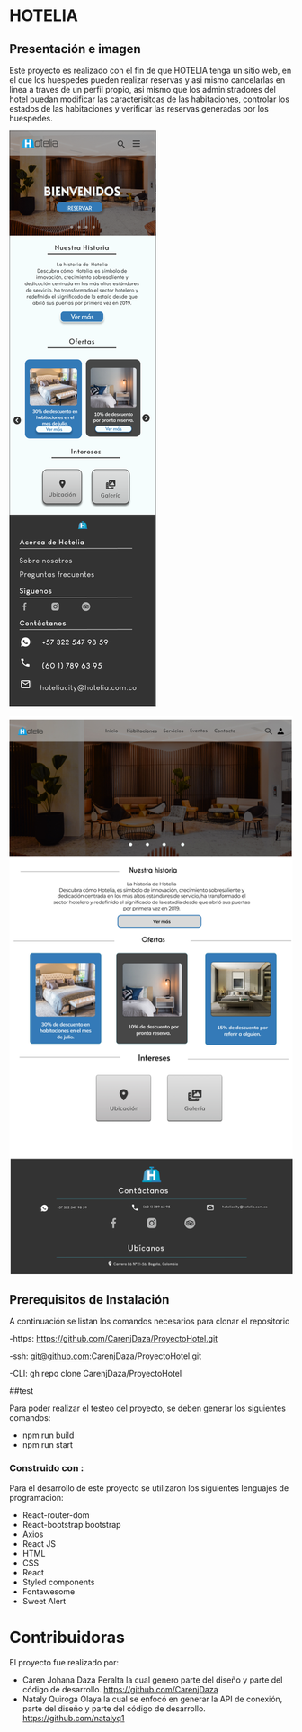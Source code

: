# HOTELIA

## Presentación e imagen

Este proyecto es realizado con el fin de que HOTELIA tenga un sitio web, en el que los huespedes pueden realizar reservas y asi mismo cancelarlas en linea a traves de un perfil propio, asi mismo que los administradores del hotel puedan modificar las caracterisitcas de las habitaciones, controlar los estados de las habitaciones y verificar las reservas generadas por los huespedes. 

[![mockup index MOVIL](https://github.com/CarenjDaza/ProyectoHotel/blob/main/iPhone%20SE%20-%201.png?raw=true "mockup index MOVIL")](https://github.com/CarenjDaza/ProyectoHotel/blob/main/iPhone%20SE%20-%201.png?raw=true "mockup index MOVIL")

[![Mockup indez PC](https://github.com/CarenjDaza/ProyectoHotel/blob/main/Frame%203.jpg?raw=true "Mockup indez PC")](https://github.com/CarenjDaza/ProyectoHotel/blob/main/Frame%203.jpg?raw=true "Mockup indez PC")

## Prerequisitos de Instalación

A continuación se listan los comandos  necesarios para clonar el repositorio 

-https: https://github.com/CarenjDaza/ProyectoHotel.git

-ssh: git@github.com:CarenjDaza/ProyectoHotel.git

-CLI: gh repo clone CarenjDaza/ProyectoHotel

##test 

Para poder realizar el testeo del proyecto, se deben generar los siguientes comandos: 

- npm run build  
- npm run start

### Construido con :

Para el desarrollo de este proyecto se utilizaron los siguientes lenguajes de programacion: 

- React-router-dom
- React-bootstrap bootstrap
- Axios
- React JS
- HTML
- CSS
- React 
- Styled components
- Fontawesome
- Sweet Alert

# Contribuidoras 

El proyecto fue realizado por: 

- Caren Johana Daza Peralta la cual genero parte del diseño y parte del código de desarrollo.
https://github.com/CarenjDaza
- Nataly Quiroga Olaya la cual se enfocó en generar la API de conexión, parte del diseño y parte del código de desarrollo.
https://github.com/natalyq1
